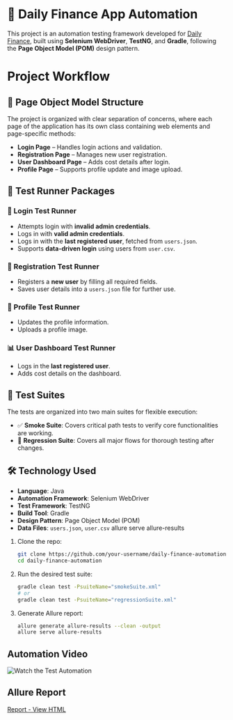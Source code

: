 # 🧪 Daily Finance App Automation 

This project is an automation testing framework developed for [Daily Finance](https://dailyfinance.roadtocareer.net/), built using **Selenium WebDriver**, **TestNG**, and **Gradle**, following the **Page Object Model (POM)** design pattern.

# Project Workflow
## 📁 Page Object Model Structure

The project is organized with clear separation of concerns, where each page of the application has its own class containing web elements and page-specific methods:

* **Login Page** – Handles login actions and validation.
* **Registration Page** – Manages new user registration.
* **User Dashboard Page** – Adds cost details after login.
* **Profile Page** – Supports profile update and image upload.

## 🧪 Test Runner Packages

### 🔐 Login Test Runner

* Attempts login with **invalid admin credentials**.
* Logs in with **valid admin credentials**.
* Logs in with the **last registered user**, fetched from `users.json`.
* Supports **data-driven login** using users from `user.csv`.

### 📝 Registration Test Runner

* Registers a **new user** by filling all required fields.
* Saves user details into a `users.json` file for further use.

### 👤 Profile Test Runner

* Updates the profile information.
* Uploads a profile image.

### 📊 User Dashboard Test Runner

* Logs in the **last registered user**.
* Adds cost details on the dashboard.

## 🧪 Test Suites

The tests are organized into two main suites for flexible execution:

* ✅ **Smoke Suite**: Covers critical path tests to verify core functionalities are working.
* 🔁 **Regression Suite**: Covers all major flows for thorough testing after changes.

## 🛠 Technology Used

* **Language**: Java
* **Automation Framework**: Selenium WebDriver
* **Test Framework**: TestNG
* **Build Tool**: Gradle
* **Design Pattern**: Page Object Model (POM)
* **Data Files**: `users.json`, `user.csv`
allure serve allure-results

1. Clone the repo:

   ```bash
   git clone https://github.com/your-username/daily-finance-automation.git
   cd daily-finance-automation
   ```

2. Run the desired test suite:

   ```bash
   gradle clean test -PsuiteName="smokeSuite.xml"
   # or
   gradle clean test -PsuiteName="regressionSuite.xml"
   ```
3. Generate Allure report:

   ```bash
   allure generate allure-results --clean -output 
   allure serve allure-results
   ```

## Automation Video

![Watch the Test Automation](https://github.com/user-attachments/assets/a56c85bc-aad4-4ee4-aa5e-1722dbae2674)

## Allure Report

[Report - View HTML](http://192.168.0.100:49701/index.html)

